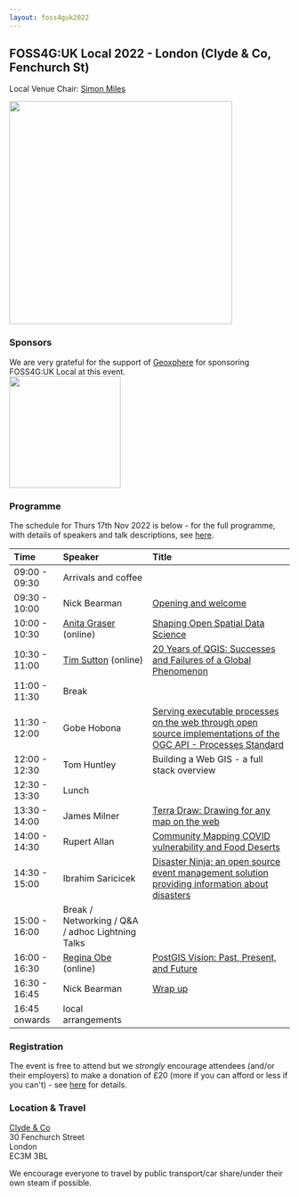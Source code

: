 ```yaml
---
layout: foss4guk2022
---
```


## FOSS4G:UK Local 2022 - London (Clyde & Co, Fenchurch St)

Local Venue Chair: [Simon Miles](https://twitter.com/geosmiles)

<img src="images/blm.png" width="400" align="middle">

### Sponsors
We are very grateful for the support of [Geoxphere](https://www.geoxphere.com) for sponsoring FOSS4G:UK Local at this event.<br>
[<img src="images/geoxphere.png" width="200" align="middle">](https://www.geoxphere.com)


### Programme

The schedule for Thurs 17th Nov 2022 is below - for the full programme, with details of speakers and talk descriptions, see [here](https://docs.google.com/spreadsheets/d/1ChtOtqO0PfZ2ckiZqqJxyV3VhP3Xm-WnkJ6NwZ2UVTM).

Time | Speaker | Title
:-----|:-----|:-----
09:00 - 09:30|Arrivals and coffee
09:30 - 10:00|Nick Bearman| [Opening and welcome](https://www.youtube.com/watch?v=DLwNwLpkwOI&list=PLCvveKqdciOnXD8evjaRrDGLkp7vIDNKp&index=5)
10:00 - 10:30|[Anita Graser](https://anitagraser.com/) (online) | [Shaping Open Spatial Data Science](https://www.youtube.com/watch?v=Iza34-rtQ4A&list=PLCvveKqdciOnXD8evjaRrDGLkp7vIDNKp&index=4)
10:30 - 11:00|[Tim Sutton](https://kartoza.com/the_team/HR-EMP-00002/) (online)| [20 Years of QGIS: Successes and Failures of a Global Phenomenon](https://www.youtube.com/watch?v=UJWmX16rVQc&list=PLCvveKqdciOnXD8evjaRrDGLkp7vIDNKp&index=3)
11:00 - 11:30| Break
11:30 - 12:00 | Gobe Hobona | [Serving executable processes on the web through open source implementations of the OGC API - Processes Standard](https://www.youtube.com/watch?v=EbdI6R2p5Eg&list=PLCvveKqdciOm0Y9zT_q8QahTqWooF4fkg&index=7)
12:00 - 12:30 | Tom Huntley | Building a Web GIS - a full stack overview
12:30 - 13:30 | Lunch
13:30 - 14:00 | James Milner |	[Terra Draw: Drawing for any map on the web](https://www.youtube.com/watch?v=OLefUQtGxLY&list=PLCvveKqdciOm0Y9zT_q8QahTqWooF4fkg&index=4)
14:00 - 14:30| Rupert Allan |	[Community Mapping COVID vulnerability and Food Deserts](https://www.youtube.com/watch?v=SnzMDOuMG_g&list=PLCvveKqdciOm0Y9zT_q8QahTqWooF4fkg&index=3) 
14:30 - 15:00 | Ibrahim Saricicek  | [Disaster Ninja; an open source event management solution providing information about disasters](https://www.youtube.com/watch?v=CEH9Up0UxhE&list=PLCvveKqdciOm0Y9zT_q8QahTqWooF4fkg&index=5)
15:00 - 16:00 | Break / Networking / Q&A / adhoc Lightning Talks
16:00 - 16:30|[Regina Obe](https://twitter.com/reginaobe) (online)|  [PostGIS Vision: Past, Present, and Future](https://www.youtube.com/watch?v=xnF0PqMB3cI&list=PLCvveKqdciOnXD8evjaRrDGLkp7vIDNKp&index=2)
16:30 - 16:45| Nick Bearman| [Wrap up](https://www.youtube.com/watch?v=HDgwwCYhBts&list=PLCvveKqdciOnXD8evjaRrDGLkp7vIDNKp&index=2)
16:45 onwards|local arrangements

### Registration

The event is free to attend but we *strongly* encourage attendees (and/or their employers) to make a donation of £20 (more if you can afford or less if you can't) - see [here](https://uk.osgeo.org/foss4guk2022local/index.html#registration) for details.

### Location & Travel
[Clyde & Co](https://www.openstreetmap.org/way/615035502#map=19/51.51119/-0.08209)<br>
30 Fenchurch Street<br>
London<br>
EC3M 3BL<br>

We encourage everyone to travel by public transport/car share/under their own steam if possible.

